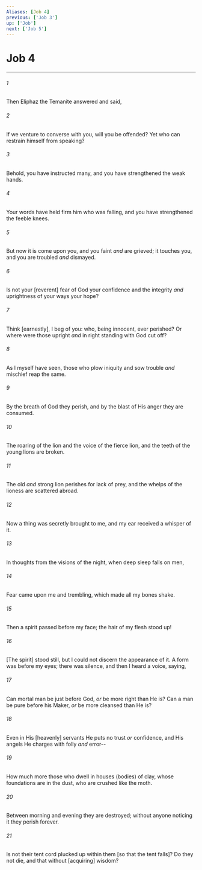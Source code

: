 ```yaml
---
Aliases: [Job 4]
previous: ['Job 3']
up: ['Job']
next: ['Job 5']
---
```

# Job 4

***














###### 1 






Then Eliphaz the Temanite answered and said, 













###### 2 






If we venture to converse with you, will you be offended? Yet who can restrain himself from speaking? 













###### 3 






Behold, you have instructed many, and you have strengthened the weak hands. 













###### 4 






Your words have held firm him who was falling, and you have strengthened the feeble knees. 













###### 5 






But now it is come upon you, and you faint _and_ are grieved; it touches you, and you are troubled _and_ dismayed. 













###### 6 






Is not your [reverent] fear of God your confidence and the integrity _and_ uprightness of your ways your hope? 













###### 7 






Think [earnestly], I beg of you: who, being innocent, ever perished? Or where were those upright _and_ in right standing with God cut off? 













###### 8 






As I myself have seen, those who plow iniquity and sow trouble _and_ mischief reap the same. 













###### 9 






By the breath of God they perish, and by the blast of His anger they are consumed. 













###### 10 






The roaring of the lion and the voice of the fierce lion, and the teeth of the young lions are broken. 













###### 11 






The old _and_ strong lion perishes for lack of prey, and the whelps of the lioness are scattered abroad. 













###### 12 






Now a thing was secretly brought to me, and my ear received a whisper of it. 













###### 13 






In thoughts from the visions of the night, when deep sleep falls on men, 













###### 14 






Fear came upon me and trembling, which made all my bones shake. 













###### 15 






Then a spirit passed before my face; the hair of my flesh stood up! 













###### 16 






[The spirit] stood still, but I could not discern the appearance of it. A form was before my eyes; there was silence, and then I heard a voice, saying, 













###### 17 






Can mortal man be just before God, _or_ be more right than He is? Can a man be pure before his Maker, _or_ be more cleansed than He is? 













###### 18 






Even in His [heavenly] servants He puts no trust _or_ confidence, and His angels He charges with folly _and_ error-- 













###### 19 






How much more those who dwell in houses (bodies) of clay, whose foundations are in the dust, who are crushed like the moth. 













###### 20 






Between morning and evening they are destroyed; without anyone noticing it they perish forever. 













###### 21 






Is not their tent cord plucked up within them [so that the tent falls]? Do they not die, and that without [acquiring] wisdom?
